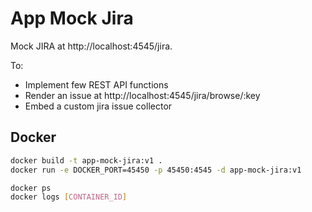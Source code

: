 # App Mock Jira

Mock JIRA at http://localhost:4545/jira.

To:
- Implement few REST API functions
- Render an issue at http://localhost:4545/jira/browse/:key
- Embed a custom jira issue collector

## Docker

```bash
docker build -t app-mock-jira:v1 .
docker run -e DOCKER_PORT=45450 -p 45450:4545 -d app-mock-jira:v1

docker ps
docker logs [CONTAINER_ID]
```
